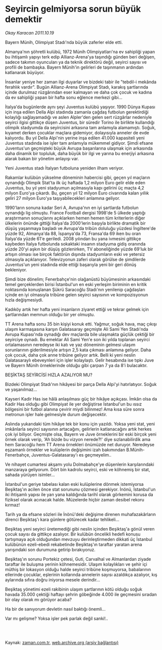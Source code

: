 # Seyircin gelmiyorsa sorun büyük demektir

*Okay Karacan 2011.10.19*

<td class="columnist-detail">
<p>Bayern Münih, Olimpiyat Stadı'nda büyük zaferler elde etti.</p>
<p>
<div id="haberMetinDiv">
<p>Almanya'nın şöhretli kulübü, 1972 Münih Olimpiyatları'na ev sahipliği yapan bu ihtişamlı yapıyı terk edip Allianz-Arena'ya taşındığı günden beri değişen, sadece takımın oyuncuları ya da teknik direktörü değil, seyirci sayısı ve profili de bambaşka. Bayern Münih'in gelirleri de taşınmanın ardından katlanarak büyüyor.
<p>İnsanlar yeniye her zaman ilgi duyarlar ve bizdeki tabir ile "tebdil-i mekânda ferahlık vardır". Bugün Allianz-Arena Olimpiyat Stadı, karakış şartlarında içinde durulmaz rüzgârından eser kalmayan ve daha çok çocuk ve kadına da ev sahipliği yapan bir hafta sonu eğlence merkezi gibi...
<p>İtalya'da bugünlerde aynı şeyi Juventus kulübü yaşıyor. 1990 Dünya Kupası için inşa edilen Della Alpi stadında zamanla çağdaş futbolun gerektirdiği kolaylığı sağlayamadığı ve aslen Alpler'den gelen sert rüzgârlar nedeniyle seyirci ilgisi gittikçe düşen Juventus, bir süredir Torino ile birlikte kullandığı olimpik stadyumda da seyircisini arkasına tam anlamıyla alamamıştı. Soğuk, kıyamet derken çocuklar maçlara gidemiyor, dolayısıyla anneler de evde kalıyordu. Bu yıl Della Alpi'nin yerine inşa edilen 41.000 kapasiteli yeni Juventus stadında ise işler tam anlamıyla mükemmel gidiyor. Şimdi efsane Juventus'un geçmişteki büyük Avrupa başarılarına ulaşmak için arkasında daha dinamik bir topluluk, daha büyük bir ilgi ve yarına bu enerjiyi arkasına alarak bakan bir yönetim anlayışı var.
<p>Yeni Juventus stadı İtalyan futboluna yeniden ilham veriyor.
<p>Rakamlar kulübün yükselme döneminin habercisi gibi, geçen yıl maçların oynandığı Olimpik Stat'ta ilk üç haftada 1,2 milyon Euro gelir elde eden Juventus, bu yıl yeni stadyumun açılmasıyla kapı gelirini üç maçta 4,2 milyon Euro'ya çıkardı. Bu, geçen yıl 12 milyon Euro civarında kalan yıllık geliri 27 milyon Euro'ya taşıyabilecekleri anlamına geliyor.
<p>1990'ların sonuna kadar Seri A, Avrupa'nın en iyi şartlarda futbolun oynandığı lig olmuştu. France Football dergisi 1998'de 5 ülkede yaptığı araştırmanın sonuçlarını açıklarken hemen hemen tüm kriterlerin diğer ülkelerin önünde gittiği İtalya'da 2000'lerin başıyla birlikte dramatik bir düşüş yaşanmaya başladı ve Avrupa'da tribün doluluğu yüzdesi İngiltere'de yüzde 92, Almanya'da 88, İspanya'da 73, Fransa'da 69 iken bu oran İtalya'da yüzde 61'e geriledi. 2008 yılından bu yana ivmesini gittikçe kaybeden İtalya futbolunda sokaktaki insanın stadyuma gidiş oranında yüzde 20'yi aşkın bir düşüş gözlenirken, TV aboneliğinde yüzde 69'luk bir artışın olması ise birçok faktörün dışında stadyumların eski ve yetersiz olmasıyla açıklanıyor. Televizyonun zaferi olarak görülse de şimdilerde Juventus'un yeni stadında elde ettiği başarıyla yeni bir geri dönüş bekleniyor.
<p>Şimdi bize dönelim; Fenerbahçe'nin olağanüstü büyümesinin arkasındaki temel gerçeklerden birisi İstanbul'un en eski yerleşim biriminin en kritik noktasında konuşlanan Şükrü Saracoğlu Stadı'nın yenilenip çağdaşları içinde en iyi olmasıyla tribüne gelen seyirci sayısının ve kompozisyonun hızla değişmesiydi.
<p>Kadıköy artık her hafta yeni insanların ziyaret ettiği ve tekrar gelmek için şartlarından memnun olduğu bir yer olmuştu.
<p>TT Arena hafta sonu 35 bin kişiyi konuk etti. Yağmur, soğuk hava, maç çıkışı ulaşım karmaşasına karşın Galatasaray geçmişte Ali Sami Yen Stadı'nda Avrupa Kupası'nda oynadığı dev maçlarda bile ulaşmakta güçlük çektiği bir seyirciye oynadı. Bu emektar Ali Sami Yen'e son iki yılda toplanan seyirci ortalamasının neredeyse iki katı ve yaz döneminin gelmesi ulaşım sorunlarının giderilmesiyle artışın 2,5 kata çıkması anlamına geliyor. Daha çok çocuk, daha çok anne tribüne geliyor artık. Belli ki yeni neslin Galatasaraylı ebeveynleri için işler kolaylaştı. Gelir hesabında ise tıpkı Juve ve Bayern Münih örneklerinde olduğu gibi çarpan 7 ya da 8'i bulacaktır. 
<p>BEŞİKTAŞ SEYİRCİSİ HIZLA AZALIYOR MU?
<p>Bizdeki Olimpiyat Stadı'nın hikâyesi bir parça Della Alpi'yi hatırlatıyor. Soğuk ve yaşanılmaz...
<p>Kayseri Kadir Has ise hâlâ anlaşılması güç bir hikâye açıkçası. İmkân olsa da Kadir Has olduğu gibi Olimpiyat ile yer değiştirse İstanbul'un bu ıssız bölgesini bir futbol alanına çevirir miydi bilinmez! Ama kısa süre sonra metronun işler hale gelmesiyle durum değişecektir.
<p>Aslında yukarıdaki tüm hikâye tek bir konu için yazıldı. Yoksa yeni stat, yeni imkânlarla seyirci sayısının artacağını, gelirlerin katlanacağını artık herkes çok iyi biliyor. Geçmişte olsa, Bayern ve Juve örneklerini bir eski birçok yeni örnek olarak verip, 'Ah bizde bu vizyon nerede?!' diye sızlanabilirdik ama hem Saracoğlu hem TT Arena örnekleri önümüzde net duruyor. Neredeyse eşzamanlı örnekler ve kulüplerin değişimini izah bakımından B.Münih-Fenerbahçe, Juventus-Galatasaray'ı es geçmeyelim..
<p>Ve nihayet cumartesi akşamı yolu Dolmabahçe'ye düşenlerin karşılarındaki manzaraya geliyorum. Dört bin kadrolu seyirci, eski ve köhnemiş bir stat, sahada yürüyen isimler...
<p>İstanbul'un geriye tabelası kalan eski kulüplerine dönmek istemiyorsa Beşiktaş'ın acilen önce stat sorununu çözmesi gerekiyor. İnönü, İstanbul'un iki ihtişamlı yapısı ile yan yana kaldığında tarihî olarak görkemini korusa da fiziksel olarak acınacak halde. Müzelerde hiçbir zaman desibel rekoru kırmaz!
<p>Tarih ya da efsane sözleri ile İnönü'deki değişime direnen muhafazakârların direnci Beşiktaş'ı kara günlere götürecek kadar tehlikeli...
<p>Beşiktaş yeni seyirci üretemediği gibi neslin içinden Beşiktaş'a gönül veren çocuk sayısı da gittikçe azalıyor. Bir kulübün öncelikli hedefi konusu tartışmaya açık olduğundan mevzuyu derinleştirmeden dikkati üç İstanbul kulübünün ezeli-ebedi rekabetinde Beşiktaş'ın taraftar yaratan arena yarışındaki son durumuna getirip bırakıyoruz.
<p>Beşiktaş'ın sorunu Portekiz çetesi, Guti, Carvalhal ve Almanlardan ziyade taraftar ile buluşma yerinin köhnemesidir. Ulaşım kolaylıkları ve şehir içi müthiş bir lokasyon olduğu halde seyirci tribüne koşmuyorsa, babalarının ellerinde çocuklar, eşlerinin kollarında annelerin sayısı azaldıkça azalıyor, kış aylarında sıfıra doğru iniyorsa mesele derindir...
<p>Beşiktaş yönetimi ezeli rakibinin ulaşım şartlarının kötü olduğu soğuk havada 35.000 çektiği haftayı şehrin göbeğinde 4.000 ile geçmesini sıradan bir olay olarak mı görüyor acaba?
<p>Ha bir de sanıyorum devletin nasıl baktığı önemli...
<p>Var mı gelişme? Yoksa işler pek parlak değil sanki!.. </p></p></p></p></p></p></p></p></p></p></p></p></p></p></p></p></p></p></p></p></p></div>
</p>


<p><br>
		 </br></p></td>

Kaynak: [zaman.com.tr](http://zaman.com.tr/yazar.do?yazino=1192281), [web.archive.org (arşiv bağlantısı)](http://web.archive.org/web/20111115190354/http://www.zaman.com.tr:80/yazar.do?yazino=1192281)
